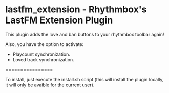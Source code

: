 lastfm_extension - Rhythmbox&#39;s LastFM Extension Plugin
================

This plugin adds the love and ban buttons to your rhythmbox toolbar again!

Also, you have the option to activate:
- Playcount synchronization.
- Loved track synchronization.

================

To install, just execute the install.sh script (this will install the plugin locally, it will only be avaible for the current user).


